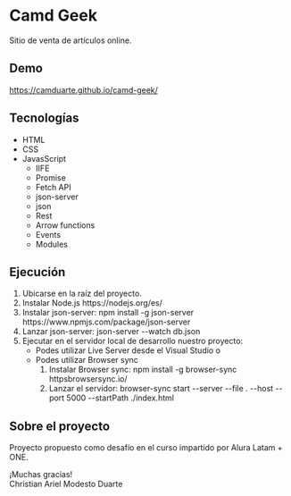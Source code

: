 # Camd Geek
<p>Sitio de venta de artículos online.</p>

## Demo
<a>https://camduarte.github.io/camd-geek/</a>

## Tecnologías
<ul>
    <li>HTML</li>
    <li>CSS</li>
    <li>JavasScript
        <ul>
            <li>IIFE</li>
            <li>Promise</li>
            <li>Fetch API</li>
            <li>json-server</li>
            <li>json</li>
            <li>Rest</li>
            <li>Arrow functions</li>
            <li>Events</li>
            <li>Modules</li>
        </ul>
    </li>
</ul>

## Ejecución
<ol>
    <li>Ubicarse en la raíz del proyecto.</li>
    <li>Instalar Node.js
        <a>https://nodejs.org/es/</a>
    </li>
    <li>Instalar json-server: npm install -g json-server
        <a>https://www.npmjs.com/package/json-server</a>
    </li>
    <li>Lanzar json-server: json-server --watch db.json</li>
    <li>Ejecutar en el servidor local de desarrollo nuestro proyecto:
        <ul>
            <li>Podes utilizar Live Server desde el Visual Studio o</li>
            <li>
                Podes utilizar Browser sync
                <ol>
                    <li>Instalar Browser sync: npm install -g browser-sync <a>httpsbrowsersync.io/</a></li>
                    <li>Lanzar el servidor: browser-sync start --server --file . --host --port 5000 --startPath ./index.html</li>
                <ol>
            </li>
        </ul>
    </li>
</ol>

## Sobre el proyecto
<p>Proyecto propuesto como desafío en el curso impartido por Alura Latam + ONE.</p>

<p>¡Muchas gracias!<br>
Christian Ariel Modesto Duarte</p>
